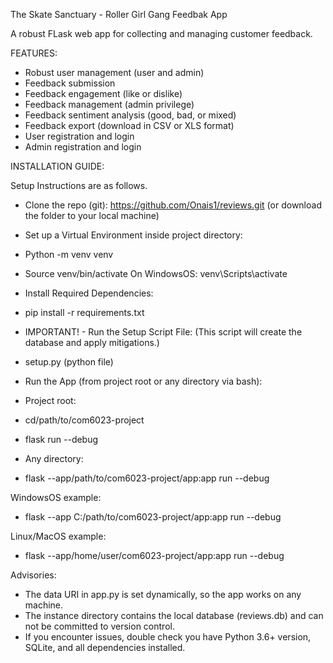 The Skate Sanctuary - Roller Girl Gang Feedbak App

A robust FLask web app for collecting and managing customer feedback.

FEATURES:
- Robust user management (user and admin)
- Feedback submission
- Feedback engagement (like or dislike)
- Feedback management (admin privilege)
- Feedback sentiment analysis (good, bad, or mixed)
- Feedback export (download in CSV or XLS format)
- User registration and login
- Admin registration and login


INSTALLATION GUIDE:

Setup Instructions are as follows.

- Clone the repo (git): https://github.com/Onais1/reviews.git
(or download the folder to your local machine)

- Set up a Virtual Environment inside project directory:
- Python -m venv venv
- Source venv/bin/activate 
On WindowsOS: venv\Scripts\activate

- Install Required Dependencies:
- pip install -r requirements.txt

- IMPORTANT! - Run the Setup Script File:
(This script will create the database and apply mitigations.)
- setup.py (python file)

- Run the App (from project root or any directory via bash):
- Project root:
- cd/path/to/com6023-project
- flask run --debug

- Any directory:
- flask --app/path/to/com6023-project/app:app run --debug

WindowsOS example:
- flask --app C:/path/to/com6023-project/app:app run --debug

Linux/MacOS example:
- flask --app/home/user/com6023-project/app:app run --debug

Advisories:
- The data URI in app.py is set dynamically, so the app works on any machine.
- The instance directory contains the local database (reviews.db) and can not be committed to version control.
- If you encounter issues, double check you have Python 3.6+ version, SQLite, and all dependencies installed.
